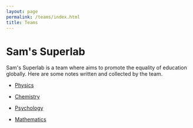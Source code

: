 ```yaml
---
layout: page
permalink: /teams/index.html
title: Teams
---
```


# Sam's Superlab
Sam's Superlab is a team where aims to promote the equality of education globally. Here are some notes written and collected by the team.

- [Physics]()

- [Chemistry]()

- [Psychology]()

- [Mathematics]()


